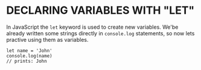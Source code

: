# DECLARING VARIABLES WITH "LET"

In JavaScript the `let` keyword is used to create new variables. We'be already written some strings directly in `console.log` statements, so now lets practive using them as variables.

    let name = 'John'
    console.log(name)
    // prints: John
